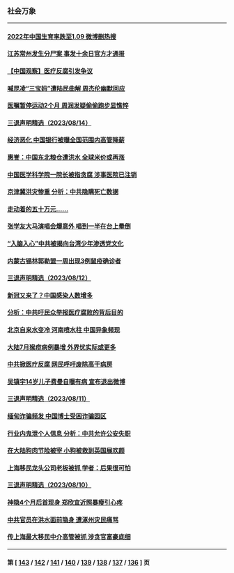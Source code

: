 ### 社会万象
---
#### [2022年中国生育率跌至1.09 微博删热搜](../../pages/ncid282/n14054232.md) 
#### [江苏常州发生分尸案 事发十余日官方才通报](../../pages/ncid282/n14054289.md) 
#### [【中国观察】医疗反腐引发争议](../../pages/ncid282/n14054130.md) 
#### [喊昆凌“三宝妈”遭陆民曲解 周杰伦幽默回应](../../pages/ncid282/n14053977.md) 
#### [医嘱暂停运动2个月 周润发疑偷偷跑步显憔悴](../../pages/ncid282/n14053912.md) 
#### [三退声明精选（2023/08/14）](../../pages/ncid282/n14054010.md) 
#### [经济恶化 中国银行被曝全国范围内高管降薪](../../pages/ncid282/n14053811.md) 
#### [惠誉：中国东北粮仓遭洪水 全球米价或再涨](../../pages/ncid282/n14053722.md) 
#### [中国医学科学院一院长被指贪腐 涉事医院已注销](../../pages/ncid282/n14053295.md) 
#### [京津冀洪灾惨重 分析：中共隐瞒死亡数据](../../pages/ncid282/n14053450.md) 
#### [走动着的五十万元……](../../pages/ncid282/n14053501.md) 
#### [张学友大马演唱会爆意外 唱到一半在台上晕倒](../../pages/ncid282/n14053268.md) 
#### [“入脑入心”中共被揭向台湾少年渗透党文化](../../pages/ncid282/n14053243.md) 
#### [内蒙古锡林郭勒盟一周出现3例鼠疫确诊者](../../pages/ncid282/n14053169.md) 
#### [三退声明精选（2023/08/12）](../../pages/ncid282/n14053031.md) 
#### [新冠又来了？中国感染人数增多](../../pages/ncid282/n14052852.md) 
#### [分析：中共吁民众举报医疗腐败的背后目的](../../pages/ncid282/n14052809.md) 
#### [北京自来水变冷 河南喷水柱 中国异象频现](../../pages/ncid282/n14052714.md) 
#### [大陆7月猴痘病例暴增 外界忧实际或更多](../../pages/ncid282/n14052662.md) 
#### [中共掀医疗反腐 网民呼吁废除高干病房](../../pages/ncid282/n14052652.md) 
#### [吴镇宇14岁儿子费曼自曝有病 宣布退出微博](../../pages/ncid282/n14052538.md) 
#### [三退声明精选（2023/08/11）](../../pages/ncid282/n14052593.md) 
#### [缅甸诈骗频发 中国博士受困诈骗园区](../../pages/ncid282/n14052010.md) 
#### [行业内鬼泄个人信息 分析：中共允许公安失职](../../pages/ncid282/n14052280.md) 
#### [在大陆狗肉节险被宰 小狗被救到英国展欢颜](../../pages/ncid282/n14052274.md) 
#### [上海移民龙头公司老板被抓 学者：后果很可怕](../../pages/ncid282/n14052394.md) 
#### [三退声明精选（2023/08/10）](../../pages/ncid282/n14052040.md) 
#### [神隐4个月后首现身 郑欣宜近照暴瘦引心疼](../../pages/ncid282/n14051775.md) 
#### [中共官员在洪水面前隐身 遭涿州灾民痛骂](../../pages/ncid282/n14051709.md) 
#### [传上海最大移民中介高管被抓 涉贪官富豪底细](../../pages/ncid282/n14051577.md) 

---
#### 第 [ [143](./143.md) / [142](./142.md) / [141](./141.md) / [140](./140.md) / [139](./139.md) / [138](./138.md) / [137](./137.md) / [136](./136.md) ] 页
